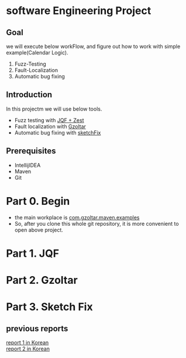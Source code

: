 # software Engineering Project

## Goal
we will execute below workFlow, and figure out how to work with simple example(Calendar Logic).
1. Fuzz-Testing
2. Fault-Localization
3. Automatic bug fixing

## Introduction
In this projectm we will use below tools.
- Fuzz testing with [JQF + Zest](https://github.com/rohanpadhye/JQF)
- Fault localization with [Gzoltar](https://gzoltar.com/)
- Automatic bug fixing with [sketchFix](https://github.com/SketchFix/SketchFix)

## Prerequisites
- IntellijIDEA
- Maven
- Git

# Part 0. Begin
- the main workplace is [com.gzoltar.maven.examples](./com.gzoltar.maven.examples)
- So, after you clone this whole git repository, it is more convenient to open above project.

# Part 1. JQF

# Part 2. Gzoltar

# Part 3. Sketch Fix

## previous reports
[report 1 in Korean](https://www.notion.so/First-tutorial-Report-92b32785281b41edb2c13eb3e3342d58) </br>
[report 2 in Korean](https://www.notion.so/GregorianTest-Gzoltar-sketchFix-report-daa831fdf802426b84a70245ba63487a)
